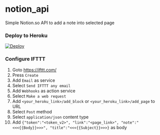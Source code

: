 # notion_api
Simple Notion.so API to add a note into selected page

### Deploy to Heroku
[![Deploy](https://www.herokucdn.com/deploy/button.svg)](https://heroku.com/deploy)

### Configure IFTTT

1. Goto https://ifttt.com/
2. Press `Create`
3. Add `Email` as service
4. Select `Send IFTTT any email`
5. Add `Webhooks` as action service
6. Select `Make a web request`
7. Add `<your_heroku_link>/add_block` or `<your_heroku_link>/add_page` to URL
8. Select `Post` method
9. Select `application/json` content type
10. Add `{"token":"<token_v2>", "link":"<page_link>", "note":"<<<{{Body}}>>>", "title":"<<<{{Subject}}>>>}` as body

